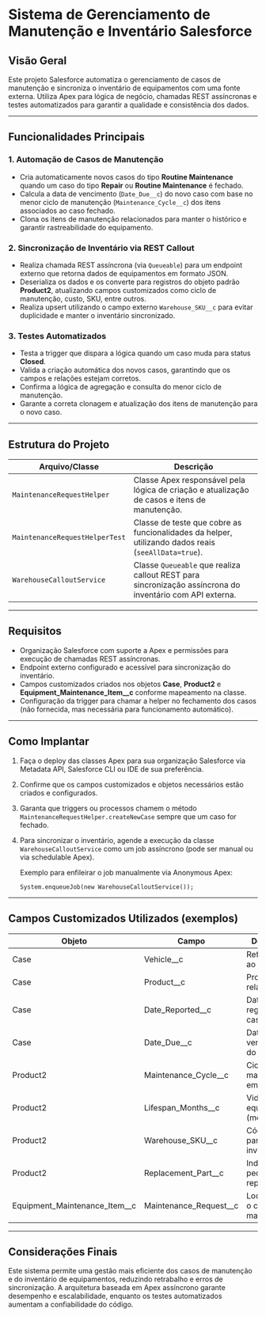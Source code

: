 # Sistema de Gerenciamento de Manutenção e Inventário Salesforce

## Visão Geral

Este projeto Salesforce automatiza o gerenciamento de casos de manutenção e sincroniza o inventário de equipamentos com uma fonte externa. Utiliza Apex para lógica de negócio, chamadas REST assíncronas e testes automatizados para garantir a qualidade e consistência dos dados.

---

## Funcionalidades Principais

### 1. Automação de Casos de Manutenção
- Cria automaticamente novos casos do tipo **Routine Maintenance** quando um caso do tipo **Repair** ou **Routine Maintenance** é fechado.
- Calcula a data de vencimento (`Date_Due__c`) do novo caso com base no menor ciclo de manutenção (`Maintenance_Cycle__c`) dos itens associados ao caso fechado.
- Clona os itens de manutenção relacionados para manter o histórico e garantir rastreabilidade do equipamento.

### 2. Sincronização de Inventário via REST Callout
- Realiza chamada REST assíncrona (via `Queueable`) para um endpoint externo que retorna dados de equipamentos em formato JSON.
- Deserializa os dados e os converte para registros do objeto padrão **Product2**, atualizando campos customizados como ciclo de manutenção, custo, SKU, entre outros.
- Realiza upsert utilizando o campo externo `Warehouse_SKU__c` para evitar duplicidade e manter o inventário sincronizado.

### 3. Testes Automatizados
- Testa a trigger que dispara a lógica quando um caso muda para status **Closed**.
- Valida a criação automática dos novos casos, garantindo que os campos e relações estejam corretos.
- Confirma a lógica de agregação e consulta do menor ciclo de manutenção.
- Garante a correta clonagem e atualização dos itens de manutenção para o novo caso.

---

## Estrutura do Projeto

| Arquivo/Classe                  | Descrição                                                      |
| ------------------------------ | -------------------------------------------------------------- |
| `MaintenanceRequestHelper`      | Classe Apex responsável pela lógica de criação e atualização de casos e itens de manutenção. |
| `MaintenanceRequestHelperTest`  | Classe de teste que cobre as funcionalidades da helper, utilizando dados reais (`seeAllData=true`). |
| `WarehouseCalloutService`       | Classe `Queueable` que realiza callout REST para sincronização assíncrona do inventário com API externa. |

---

## Requisitos

- Organização Salesforce com suporte a Apex e permissões para execução de chamadas REST assíncronas.
- Endpoint externo configurado e acessível para sincronização do inventário.
- Campos customizados criados nos objetos **Case**, **Product2** e **Equipment_Maintenance_Item__c** conforme mapeamento na classe.
- Configuração da trigger para chamar a helper no fechamento dos casos (não fornecida, mas necessária para funcionamento automático).

---

## Como Implantar

1. Faça o deploy das classes Apex para sua organização Salesforce via Metadata API, Salesforce CLI ou IDE de sua preferência.
2. Confirme que os campos customizados e objetos necessários estão criados e configurados.
3. Garanta que triggers ou processos chamem o método `MaintenanceRequestHelper.createNewCase` sempre que um caso for fechado.
4. Para sincronizar o inventário, agende a execução da classe `WarehouseCalloutService` como um job assíncrono (pode ser manual ou via schedulable Apex).
   
   Exemplo para enfileirar o job manualmente via Anonymous Apex:
   ```apex
   System.enqueueJob(new WarehouseCalloutService());
   ```
---

## Campos Customizados Utilizados (exemplos) 

| Objeto                      | Campo                      | Descrição                          |
| --------------------------- | -------------------------- | --------------------------------- |
| Case                        | Vehicle__c                 | Referência ao veículo             |
| Case                        | Product__c                 | Produto relacionado               |
| Case                        | Date_Reported__c           | Data de registro do caso          |
| Case                        | Date_Due__c                | Data de vencimento do SLA         |
| Product2                    | Maintenance_Cycle__c       | Ciclo de manutenção em dias       |
| Product2                    | Lifespan_Months__c         | Vida útil do equipamento (meses) |
| Product2                    | Warehouse_SKU__c           | Código SKU para inventário        |
| Product2                    | Replacement_Part__c        | Indica se é peça de reposição     |
| Equipment_Maintenance_Item__c | Maintenance_Request__c    | Lookup para o caso de manutenção  |



---

## Considerações Finais
Este sistema permite uma gestão mais eficiente dos casos de manutenção e do inventário de equipamentos, reduzindo retrabalho e erros de sincronização. A arquitetura baseada em Apex assíncrono garante desempenho e escalabilidade, enquanto os testes automatizados aumentam a confiabilidade do código.
   
